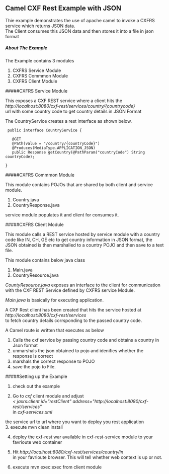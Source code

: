 Camel CXF Rest Example with JSON
-----------------------------------------

Thie example demonstrates the use of apache camel to invoke a CXFRS service which returns JSON data.    
The Client consumes this JSON data and then stores it into a file in json format

##### About The Example

The Example contains 3 modules

1. CXFRS Service Module  
2. CXFRS Commmon Module
3. CXFRS Client Module  


            
            
#####CXFRS Service Module  
 		
This exposes a CXF REST service where a client hits the  
_http://localhost:8080/cxf-rest/services/country/{countrycode}_  
url with some country code to get country details in JSON Format
		
The CountryService creates a rest interface as shown below.  
	
     public interface CountryService {  
     
       @GET  			
       @Path(value = "/country/{countryCode}")
       @Produces(MediaType.APPLICATION_JSON)  
       public Response getCountry(@PathParam("countryCode") String countryCode);
     
    }  

#####CXFRS Commmon Module
		
This module contains POJOs that are shared by both client and service module.  

1. Country.java  
2. CountryResponse.java 
		
service module populates it and client for consumes it.  

			
#####CXFRS Client Module
		
This module calls a REST service hosted by service module with a country code like IN, CH, GE etc to get country information in JSON format, the JSON obtained is then marshalled to a country POJO and then save to a text file.
		
This module contains below java class  

1. Main.java
2. CountryResource.java
			
*CountyResource.java* exposes an interface to the client 	for communication with the CXF REST Service defined by CXFRS service Module.
		
*Main.java* is basically for executing application.
		
A CXF Rest client has been created that hits the service hosted at  
_http://localhost:8080/cxf-rest/services_  
to fetch country details corrsponding to the passed country code.
	    
A Camel route is written that executes as below

1. Calls the cxf service by passing country code and obtains a country in Json format 
2. unmarshals the json obtained to pojo and idenifies whether the response is correct
3. marshals the correct response to POJO
4. save the pojo to File.

#####Setting up the Example

1. check out the example

2. Go to *cxf* client module and adjust  
_< jaxrs:client id="restClient" address="http://localhost:8080/cxf-rest/services"_   
in _cxf-services.xml_
		
  the service url to url where you want to deploy you rest application		  
3.   execute 
			mvn clean install
			
4.  deploy the cxf-rest war available in cxf-rest-service module to  your favrioute web container
5.  Hit 
_http://localhost:8080/cxf-rest/services/country/in_  
in your favrioute browser.
		  This will tell whether web context is up or not.
		  
6.  execute mvn exec:exec from client module
			
